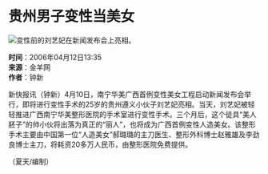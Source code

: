 # 贵州男子变性当美女

![变性前的刘艺妃在新闻发布会上亮相。](https://photocdn.sohu.com/20060412/Img242767443.jpg)

**时间**：2006年04月12日13:35  
**来源**：金羊网  
**作者**：钟新

新快报讯（钟新）4月10日，南宁华美广西首例变性美女工程启动新闻发布会举行，即将进行变性手术的25岁的贵州遵义小伙子刘艺妃亮相。当天，刘艺妃被轻轻推进广西南宁华美整形医院的手术室进行变性手术。三个月后，这个徒具“美人胚子”的帅小伙将出落为真正的“丽人”，也将成为广西首例变性人造美女。该整形手术主要由中国第一位“人造美女”郝璐璐的主刀医生、整形外科博士赵雅雄及李劲良博士主刀，将耗资20多万人民币，由整形医院免费提供。

（夏天/编制）
<!-- tcd_original_link http://news.sohu.com/20060412/n242767442.shtml -->
